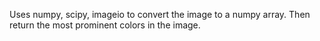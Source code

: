 Uses numpy, scipy, imageio to convert the image to a numpy array. Then return the most prominent colors in the image.
